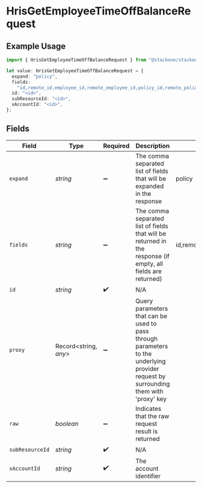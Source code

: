 # HrisGetEmployeeTimeOffBalanceRequest

## Example Usage

```typescript
import { HrisGetEmployeeTimeOffBalanceRequest } from "@stackone/stackone-client-ts/sdk/models/operations";

let value: HrisGetEmployeeTimeOffBalanceRequest = {
  expand: "policy",
  fields:
    "id,remote_id,employee_id,remote_employee_id,policy_id,remote_policy_id,policy,current_balance,initial_balance,balance_unit,balance_start_date,balance_expiry_date,updated_at",
  id: "<id>",
  subResourceId: "<id>",
  xAccountId: "<id>",
};
```

## Fields

| Field                                                                                                                                                                        | Type                                                                                                                                                                         | Required                                                                                                                                                                     | Description                                                                                                                                                                  | Example                                                                                                                                                                      |
| ---------------------------------------------------------------------------------------------------------------------------------------------------------------------------- | ---------------------------------------------------------------------------------------------------------------------------------------------------------------------------- | ---------------------------------------------------------------------------------------------------------------------------------------------------------------------------- | ---------------------------------------------------------------------------------------------------------------------------------------------------------------------------- | ---------------------------------------------------------------------------------------------------------------------------------------------------------------------------- |
| `expand`                                                                                                                                                                     | *string*                                                                                                                                                                     | :heavy_minus_sign:                                                                                                                                                           | The comma separated list of fields that will be expanded in the response                                                                                                     | policy                                                                                                                                                                       |
| `fields`                                                                                                                                                                     | *string*                                                                                                                                                                     | :heavy_minus_sign:                                                                                                                                                           | The comma separated list of fields that will be returned in the response (if empty, all fields are returned)                                                                 | id,remote_id,employee_id,remote_employee_id,policy_id,remote_policy_id,policy,current_balance,initial_balance,balance_unit,balance_start_date,balance_expiry_date,updated_at |
| `id`                                                                                                                                                                         | *string*                                                                                                                                                                     | :heavy_check_mark:                                                                                                                                                           | N/A                                                                                                                                                                          |                                                                                                                                                                              |
| `proxy`                                                                                                                                                                      | Record<string, *any*>                                                                                                                                                        | :heavy_minus_sign:                                                                                                                                                           | Query parameters that can be used to pass through parameters to the underlying provider request by surrounding them with 'proxy' key                                         |                                                                                                                                                                              |
| `raw`                                                                                                                                                                        | *boolean*                                                                                                                                                                    | :heavy_minus_sign:                                                                                                                                                           | Indicates that the raw request result is returned                                                                                                                            |                                                                                                                                                                              |
| `subResourceId`                                                                                                                                                              | *string*                                                                                                                                                                     | :heavy_check_mark:                                                                                                                                                           | N/A                                                                                                                                                                          |                                                                                                                                                                              |
| `xAccountId`                                                                                                                                                                 | *string*                                                                                                                                                                     | :heavy_check_mark:                                                                                                                                                           | The account identifier                                                                                                                                                       |                                                                                                                                                                              |